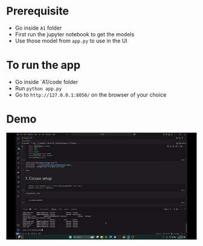 # Prerequisite
- Go inside `A1` folder
- First run the jupyter notebook to get the models
- Use those model from `app.py` to use in the UI

# To run the app
- Go inside `A1/code folder
- Run `python app.py`
- Go to `http://127.0.0.1:8050/` on the browser of your choice

# Demo
![](https://github.com/Bidhan-Bajracharya/NLP/blob/main/A1/demo.gif)
